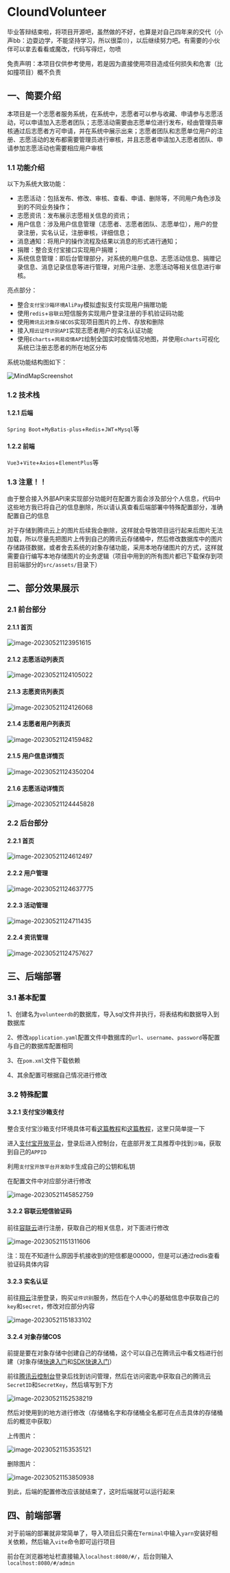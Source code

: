 # CloundVolunteer

毕业答辩结束啦，将项目开源吧，虽然做的不好，也算是对自己四年来的交代（小声bb：边耍边学，不能坚持学习，所以很菜🙄），以后继续努力吧。有需要的小伙伴可以拿去看看或魔改，代码写得烂，勿喷

免责声明：本项目仅供参考使用，若是因为直接使用项目造成任何损失和危害（比如撞项目）概不负责

## 一、简要介绍

本项目是一个志愿者服务系统，在系统中，志愿者可以参与收藏、申请参与志愿活动，可以申请加入志愿者团队；志愿活动需要由志愿单位进行发布，经由管理员审核通过后志愿者方可申请，并在系统中展示出来；志愿者团队和志愿单位用户的注册、志愿活动的发布都需要管理员进行审核，并且志愿者申请加入志愿者团队、申请参加志愿活动也需要相应用户审核

### 1.1 功能介绍

以下为系统大致功能：

* 志愿活动：包括发布、修改、审核、查看、申请、删除等，不同用户角色涉及到的不同业务操作；              
* 志愿资讯：发布展示志愿相关信息的资讯；        
* 用户信息：涉及用户信息管理（志愿者、志愿者团队、志愿单位），用户的登录注册，实名认证，注册审核，详细信息；     
* 消息通知：将用户的操作流程及结果以消息的形式进行通知；
* 捐赠：整合支付宝接口实现用户捐赠；         
* 系统信息管理：即后台管理部分，对系统的用户信息、志愿活动信息、捐赠记录信息、消息记录信息等进行管理，对用户注册、志愿活动等相关信息进行审核。

亮点部分：

* 整合`支付宝沙箱环境AliPay`模拟虚拟支付实现用户捐赠功能
* 使用`redis`+`容联云`短信服务实现用户登录注册的手机验证码功能
* 使用`腾讯云对象存储COS`实现项目图片的上传、存放和删除
* 接入`翔云证件识别API`实现志愿者用户的实名认证功能
* 使用`Echarts`+`网易疫情API`绘制全国实时疫情情况地图，并使用`Echarts`可视化系统已注册志愿者的所在地区分布

系统功能结构图如下：

![MindMapScreenshot](assets/MindMapScreenshot.png)

### 1.2 技术栈

#### 1.2.1 后端

`Spring Boot`+`MyBatis-plus`+`Redis`+`JWT`+`Mysql`等

#### 1.2.2 前端

`Vue3`+`Vite`+`Axios`+`ElementPlus`等

### 1.3 注意！！

由于整合接入外部API来实现部分功能时在配置方面会涉及部分个人信息，代码中这些地方我已将自己的信息删除，所以请认真查看后端部署中特殊配置部分，准确配置自己的信息

对于存储到腾讯云上的图片后续我会删除，这样就会导致项目运行起来后图片无法加载，所以尽量先把图片上传到自己的腾讯云存储桶中，然后修改数据库中的图片存储路径数据，或者舍去系统的对象存储功能，采用本地存储图片的方式，这样就需要自行编写本地存储图片的业务逻辑（项目中用到的所有图片都已下载保存到项目前端部分的`src/assets/`目录下）

## 二、部分效果展示

### 2.1 前台部分

#### 2.1.1 首页

![image-20230521123951615](assets/image-20230521123951615.png)

#### 2.1.2 志愿活动列表页

![image-20230521124105022](assets/image-20230521124105022.png)

#### 2.1.3 志愿资讯列表页

![image-20230521124126068](assets/image-20230521124126068.png)

#### 2.1.4 志愿者用户列表页

![image-20230521124159482](assets/image-20230521124159482.png)

#### 2.1.5 用户信息详情页

![image-20230521124350204](assets/image-20230521124350204.png)

#### 2.1.6 志愿活动详情页

![image-20230521124445828](assets/image-20230521124445828.png)

### 2.2 后台部分

#### 2.2.1 首页

![image-20230521124612497](assets/image-20230521124612497.png)

#### 2.2.2 用户管理

![image-20230521124637775](assets/image-20230521124637775.png)

#### 2.2.3 活动管理

![image-20230521124711435](assets/image-20230521124711435.png)

#### 2.2.4 资讯管理

![image-20230521124757627](assets/image-20230521124757627.png)

## 三、后端部署

### 3.1 基本配置

1、创建名为`volunteerdb`的数据库，导入sql文件并执行，将表结构和数据导入到数据库

2、修改`application.yaml`配置文件中数据库的`url`、`username`、`password`等配置与自己的数据库配置相同

3、在`pom.xml`文件下载依赖

4、其余配置可根据自己情况进行修改

### 3.2 特殊配置

#### 3.2.1 支付宝沙箱支付

整合支付宝沙箱支付环境具体可看[这篇教程](https://blog.csdn.net/weixin_51324855/article/details/124097792)和[这篇教程](https://www.wangt.cc/2022/01/%E6%B2%99%E7%AE%B1%E6%94%AF%E4%BB%98%E5%AE%9E%E7%8E%B0%E6%89%AB%E7%A0%81%E6%94%AF%E4%BB%98%E6%95%99%E7%A8%8B%EF%BC%88%E5%89%8D%E5%90%8E%E7%AB%AF%E5%88%86%E7%A6%BB%E7%89%88%EF%BC%89/)，这里只简单提一下

进入[支付宝开放平台](https://open.alipay.com)，登录后进入控制台，在底部开发工具推荐中找到`沙箱`，获取到自己的`APPID`

利用`支付宝开放平台开发助手`生成自己的公钥和私钥

在配置文件中对应部分进行修改

![image-20230521145852759](assets/image-20230521145852759.png)

#### 3.2.2 容联云短信验证码

前往[容联云](https://www.yuntongxun.com/)进行注册，获取自己的相关信息，对下面进行修改

![image-20230521151311606](assets/image-20230521151311606.png)

注：现在不知道什么原因手机接收到的短信都是00000，但是可以通过redis查看验证码具体内容

#### 3.2.3 实名认证

前往[翔云](http://www.netocr.com/)注册登录，购买`证件识别`服务，然后在个人中心的基础信息中获取自己的`key`和`secret`，修改对应部分内容

![image-20230521151833102](assets/image-20230521151833102.png)

#### 3.2.4 对象存储COS

前提是要在对象存储中创建自己的存储桶，这个可以自己在腾讯云中看文档进行创建（对象存储[快速入门](https://cloud.tencent.com/document/product/436/38484)和[SDK快速入门](https://cloud.tencent.com/document/product/436/10199)）

前往[腾讯云控制台](https://console.cloud.tencent.com)登录后找到访问管理，然后在访问密匙中获取自己的腾讯云`SecretID`和`SecretKey`，然后填写到下方

![image-20230521152538219](assets/image-20230521152538219.png)

然后对使用到的地方进行修改（存储桶名字和存储桶全名都可在点击具体的存储桶后的概览中获取）

上传图片：

![image-20230521153535121](assets/image-20230521153535121.png)

删除图片：

![image-20230521153850938](assets/image-20230521153850938.png)

到此，后端的配置修改应该就结束了，这时后端就可以运行起来

## 四、前端部署

对于前端的部署就非常简单了，导入项目后只需在`Terminal`中输入`yarn`安装好相关依赖，然后输入`vite`命令即可运行项目

前台在浏览器地址栏直接输入`localhost:8080/#/`，后台则输入`localhost:8080/#/admin`
